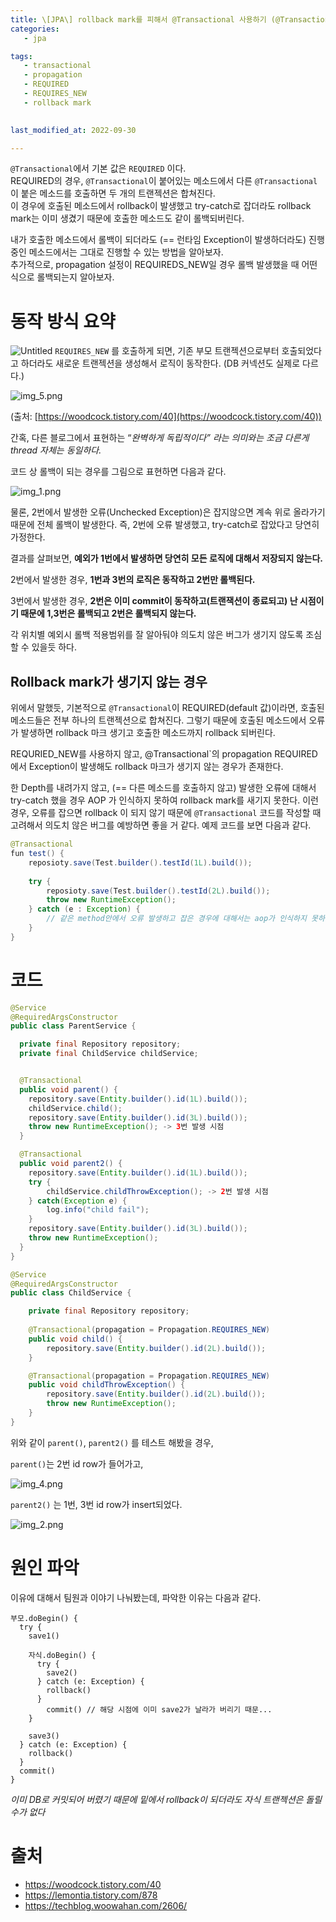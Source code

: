 ```yaml
---
title: \[JPA\] rollback mark를 피해서 @Transactional 사용하기 (@Transactional REQUIRES_NEW 사용 시 주의 사항)
categories: 
   - jpa

tags:
   - transactional
   - propagation
   - REQUIRED
   - REQUIRES_NEW
   - rollback mark
   

last_modified_at: 2022-09-30 

---
```


`@Transactional`에서 기본 값은 `REQUIRED` 이다.  
REQUIRED의 경우, `@Transactional`이 붙어있는 메소드에서 다른 `@Transactional`이 붙은 메소드를 호출하면 두 개의 트랜젝션은 합쳐진다.  
이 경우에 호출된 메소드에서 rollback이 발생했고 try-catch로 잡더라도 rollback mark는 이미 생겼기 때문에 호출한 메소드도 같이 롤백되버린다.


내가 호출한 메소드에서 롤백이 되더라도 (== 런타임 Exception이 발생하더라도) 진행 중인 메소드에서는 그대로 진행할 수 있는 방법을 알아보자.  
추가적으로, propagation 설정이 REQUIREDS_NEW일 경우 롤백 발생했을 때 어떤 식으로 롤백되는지 알아보자.  

# 동작 방식 요약

![Untitled](https://user-images.githubusercontent.com/49507736/193454427-58263b59-0478-47b6-89b7-47fe283cde5b.png)
`REQUIRES_NEW` 를 호출하게 되면, 기존 부모 트랜젝션으로부터 호출되었다고 하더라도 새로운 트랜젝션을 생성해서 로직이 동작한다. (DB 커넥션도 실제로 다르다.)

![img_5.png](https://user-images.githubusercontent.com/49507736/193454503-31165770-1989-47f4-8aa4-bc0a3aefc3cf.png)

(출처: [https://woodcock.tistory.com/40](https://woodcock.tistory.com/40))

간혹, 다른 블로그에서 표현하는 “*완벽하게 독립적이다” 라는 의미와는 조금 다른게 thread 자체는 동일하다.*

코드 상 롤백이 되는 경우를 그림으로 표현하면 다음과 같다.

![img_1.png](https://user-images.githubusercontent.com/49507736/193744022-0d1aab1a-5869-4018-bce8-cb3ded159007.png)

물론, 2번에서 발생한 오류(Unchecked Exception)은 잡지않으면 계속 위로 올라가기 때문에 전체 롤백이 발생한다. 즉, 2번에 오류 발생했고, try-catch로 잡았다고 당연히 가정한다.

결과를 살펴보면, **예외가 1번에서 발생하면 당연히 모든 로직에 대해서 저장되지 않는다.**

2번에서 발생한 경우, **1번과 3번의 로직은 동작하고 2번만 롤백된다.**

3번에서 발생한 경우, **2번은 이미 commit이 동작하고(트랜잭션이 종료되고) 난 시점이기 때문에 1,3번은 롤백되고 2번은 롤백되지 않는다.**

각 위치별 예외시 롤백 적용범위를 잘 알아둬야 의도치 않은 버그가 생기지 않도록 조심할 수 있을듯 하다.

## Rollback mark가 생기지 않는 경우
위에서 말했듯, 기본적으로 `@Transactional`이 REQUIRED(default 값)이라면, 호출된 메소드들은 전부 하나의 트랜젝션으로 합쳐진다.
그렇기 때문에 호출된 메소드에서 오류가 발생하면 rollback 마크 생기고 호출한 메소드까지 rollback 되버린다.  

REQURIED_NEW를 사용하지 않고, @Transactional`의 propagation REQUIRED에서 Exception이 발생해도 rollback 마크가 생기지 않는 경우가 존재한다.  

한 Depth를 내려가지 않고, (== 다른 메소드를 호출하지 않고) 발생한 오류에 대해서 try-catch 했을 경우 AOP 가 인식하지 못하여 rollback mark를 새기지 못한다.
이런 경우, 오류를 잡으면 rollback 이 되지 않기 때문에 `@Transactional` 코드를 작성할 때 고려해서 의도치 않은 버그를 예방하면 좋을 거 같다.
예제 코드를 보면 다음과 같다.
```java
@Transactional
fun test() {
    reposioty.save(Test.builder().testId(1L).build());
    
    try {
        reposioty.save(Test.builder().testId(2L).build());
        throw new RuntimeException();
    } catch (e : Exception) {
        // 같은 method안에서 오류 발생하고 잡은 경우에 대해서는 aop가 인식하지 못하기 때문에 rollback되지 않는다.
    }
}
```


# 코드

```java
@Service
@RequiredArgsConstructor
public class ParentService {

  private final Repository repository;
  private final ChildService childService;


  @Transactional
  public void parent() {
    repository.save(Entity.builder().id(1L).build());
    childService.child();
    repository.save(Entity.builder().id(3L).build());
    throw new RuntimeException(); -> 3번 발생 시점
  }

  @Transactional
  public void parent2() {
    repository.save(Entity.builder().id(1L).build());
    try {
        childService.childThrowException(); -> 2번 발생 시점
    } catch(Exception e) {
        log.info("child fail");
    }
    repository.save(Entity.builder().id(3L).build());
    throw new RuntimeException();
  }
}
```

```java
@Service
@RequiredArgsConstructor
public class ChildService {

    private final Repository repository;
	
    @Transactional(propagation = Propagation.REQUIRES_NEW)
    public void child() {
        repository.save(Entity.builder().id(2L).build());
    }

    @Transactional(propagation = Propagation.REQUIRES_NEW)
    public void childThrowException() {
        repository.save(Entity.builder().id(2L).build());
        throw new RuntimeException();
    }
}
```

위와 같이 `parent()`, `parent2()` 를 테스트 해봤을 경우,

`parent()`는 2번 id row가 들어가고,

![img_4.png](https://user-images.githubusercontent.com/49507736/193454491-926a41e8-2652-4048-834c-e1645246dda2.png)

`parent2()` 는 1번, 3번 id row가 insert되었다.

![img_2.png](https://user-images.githubusercontent.com/49507736/193454485-a6bd1296-958e-4149-99ea-0e052597536e.png)

# 원인 파악
이유에 대해서 팀원과 이야기 나눠봤는데, 파악한 이유는 다음과 같다.
```
부모.doBegin() {
  try {
    save1()
    
    자식.doBegin() {
      try {
        save2()
      } catch (e: Exception) {
        rollback()
      }
        commit() // 해당 시점에 이미 save2가 날라가 버리기 때문...
    }
    
    save3()
  } catch (e: Exception) {
    rollback()
  }
  commit()
}
```
_이미 DB로 커밋되어 버렸기 때문에 밑에서 rollback이 되더라도 자식 트랜젝션은 돌릴수가 없다_

# 출처
- https://woodcock.tistory.com/40
- https://lemontia.tistory.com/878
- https://techblog.woowahan.com/2606/
